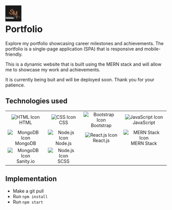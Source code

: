 # <img src="./portfolio/public/images/SM_Logo.png" alt="HTML Icon" width="50px"> <br>Portfolio

Explore my portfolio showcasing career milestones and achievements. The portfolio is a single-page application (SPA) that is responsive and mobile-friendly.

This is a dynamic website that is built using the MERN stack and will allow me to showcase my work and achievements.

It is currently being buit and will be deployed soon.
Thank you for your patience.

## Technologies used

<table>
    <tr>
        <td align="center">
            <img src="https://upload.wikimedia.org/wikipedia/commons/6/61/HTML5_logo_and_wordmark.svg" alt="HTML Icon" width="50px">
            <br>HTML
        </td>
        <td align="center">
            <img src="https://upload.wikimedia.org/wikipedia/commons/d/d5/CSS3_logo_and_wordmark.svg" alt="CSS Icon" width="50px">
            <br>CSS
        </td>
        <td align="center">
            <img src="https://upload.wikimedia.org/wikipedia/commons/b/b2/Bootstrap_logo.svg" alt="Bootstrap Icon" width="50px">
            <br>Bootstrap
        </td>
        <td align="center">
            <img src="https://upload.wikimedia.org/wikipedia/commons/9/99/Unofficial_JavaScript_logo_2.svg" alt="JavaScript Icon" width="50px">
            <br>JavaScript
        </td>
    </tr>
    <tr>
        <td align="center">
            <img src="https://1000logos.net/wp-content/uploads/2020/08/MongoDB-Logo.png" alt="MongoDB Icon" width="50px">
            <br>MongoDB
        </td>
        <td align="center">
            <img src="https://upload.wikimedia.org/wikipedia/commons/d/d9/Node.js_logo.svg" alt="Node.js Icon" width="50px">
            <br>Node.js
        </td>
        <td align="center">
            <img src="https://upload.wikimedia.org/wikipedia/commons/a/a7/React-icon.svg" alt="React.js Icon" width="50px">
            <br>React.js
        </td>
        <td align="center">
            <img src="https://www.boardinfinity.com/blog/content/images/2023/01/Mern.png" alt="MERN Stack Icon" width="50px">
            <br>MERN Stack
        </td>
    </tr>
    <tr>
        <td align="center">
            <img src="https://upload.wikimedia.org/wikipedia/commons/thumb/7/7e/Sanity-logo-svg.svg/250px-Sanity-logo-svg.svg.png" alt="MongoDB Icon" width="50px">
            <br>Sanity.io
        </td>
        <td align="center">
            <img src="https://upload.wikimedia.org/wikipedia/commons/thumb/9/96/Sass_Logo_Color.svg/800px-Sass_Logo_Color.svg.png" alt="Node.js Icon" width="50px">
            <br>SCSS
        </td>
    </tr>
</table>

## Implementation

-   Make a git pull
-   Run `npm install`
-   Run `npm start`
